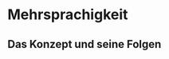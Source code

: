 Mehrsprachigkeit
======

Das Konzept und seine Folgen
-------------------------------------------------

